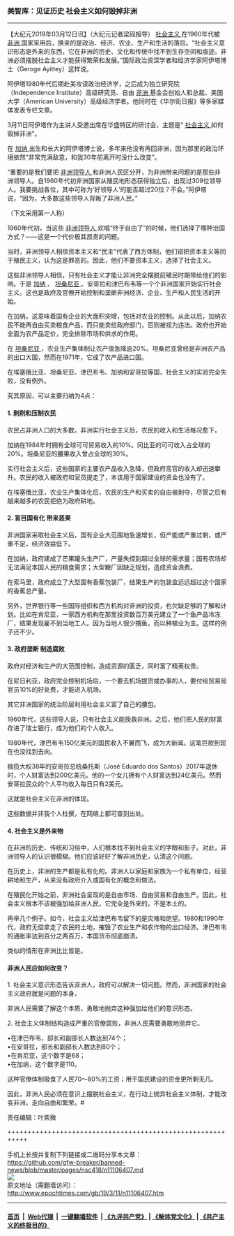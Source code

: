 ### 美智库：见证历史 社会主义如何毁掉非洲
------------------------

<p>
 【大纪元2019年03月12日讯】（大纪元记者梁砚报导）
 <a href="http://www.epochtimes.com/gb/tag/%E7%A4%BE%E4%BC%9A%E4%B8%BB%E4%B9%89.html">
  社会主义
 </a>
 在1960年代被
 <a href="http://www.epochtimes.com/gb/tag/%E9%9D%9E%E6%B4%B2.html">
  非洲
 </a>
 国家采用后，换来的是政治、经济、农业、生产和生活的落后。“社会主义意识形态是外来的东西，它在非洲的历史、文化和传统中找不到生存空间和痕迹。非洲必须摆脱社会主义才能获得繁荣和发展。”国际政治资深学者和经济学家阿伊塔博士（Geroge Ayittey）这样说。
</p>
<p>
 阿伊塔1980年代后期赴美攻读政治经济学，之后成为独立研究院（Independence Institute）高级研究员、自由
 <a href="http://www.epochtimes.com/gb/tag/%E9%9D%9E%E6%B4%B2.html">
  非洲
 </a>
 基金会创始人和总裁、美国大学（American University）高级经济学者。他同时在《华尔街日报》等多家媒体发表专栏文章。
</p>
<p>
 3月11日阿伊塔作为主讲人受邀出席在华盛特区的研讨会，主题是“
 <a href="http://www.epochtimes.com/gb/tag/%E7%A4%BE%E4%BC%9A%E4%B8%BB%E4%B9%89.html">
  社会主义
 </a>
 如何毁掉非洲”。
</p>
<p>
 在
 <a href="http://www.epochtimes.com/gb/tag/%E5%8A%A0%E7%BA%B3.html">
  加纳
 </a>
 出生和长大的阿伊塔博士说，多年来他没有再回非洲，因为那里的政治环境依然“非常充满敌意，和我30年前离开时没什么改变”。
</p>
<p>
 “重要的是我们要把
 <a href="http://www.epochtimes.com/gb/tag/%E9%9D%9E%E6%B4%B2%E9%A2%86%E5%AF%BC%E4%BA%BA.html">
  非洲领导人
 </a>
 和非洲人民区分开，为非洲带来问题的是那些非洲领导人。自1960年代初非洲国家从殖民地形态获得独立后，出现过309位领导人。我要挑战各位，其中可称为‘好领导人’的能否超过20位？不会。”阿伊塔说，“因为，大多数这些领导人背叛了非洲人民。”
</p>
<p>
 （下文采用第一人称）
</p>
<p>
 1960年代初，当这些
 <a href="http://www.epochtimes.com/gb/tag/%E9%9D%9E%E6%B4%B2%E9%A2%86%E5%AF%BC%E4%BA%BA.html">
  非洲领导人
 </a>
 欢唱“终于自由了”的时候，他们选择了哪种治国方式？——这是一个代价极其昂贵的问题。
</p>
<p>
 当时，非洲领导人相信资本主义和“民主”代表了西方体制，他们错把资本主义等同于殖民主义，认为这是罪恶的。因此，他们不要资本主义，选择了社会主义。
</p>
<p>
 这些非洲领导人相信，只有社会主义才能让非洲完全摆脱前殖民时期带给他们的影响。于是
 <a href="http://www.epochtimes.com/gb/tag/%E5%8A%A0%E7%BA%B3.html">
  加纳
 </a>
 、
 <a href="http://www.epochtimes.com/gb/tag/%E5%9D%A6%E6%A1%91%E5%B0%BC%E4%BA%9A.html">
  坦桑尼亚
 </a>
 、安哥拉和津巴布韦等一个个非洲国家开始实行社会主义。这也是政府及官僚开始控制和垄断非洲经济、企业、生产和人民生活的开始。
</p>
<p>
 在加纳，这意味着国有企业的大面积突增，包括对农业的控制。从此以后，加纳农民不能再自由买卖粮食产品，而只能卖给政府部门，否则被视为违法。政府也开始全面为农产品定价，完全排除市场和供求的作用。
</p>
<p>
 在
 <a href="http://www.epochtimes.com/gb/tag/%E5%9D%A6%E6%A1%91%E5%B0%BC%E4%BA%9A.html">
  坦桑尼亚
 </a>
 ，农业生产集体制让农产值急降逾20%。坦桑尼亚曾经是非洲农产品的出口大国，然而在1971年，它成了农产品进口国。
</p>
<p>
 在埃塞俄比亚、坦桑尼亚、津巴布韦、加纳和安哥拉等国，社会主义的实验完全失败，没有例外。
</p>
<p>
 究其原因，可以主要归纳为4点：
</p>
<h4>
 1. 剥削和压制农民
</h4>
<p>
 农民占非洲人口的大多数。非洲实行社会主义后，农民的收入和生活每况愈下。
</p>
<p>
 加纳在1984年时拥有全球可可贸易收入的10%。冈比亚的可可收入占全球的20%。坦桑尼亚的腰果收入曾占全球的30%。
</p>
<p>
 实行社会主义后，这些国家的主要农产品收入急降，但政府高官的收入却迅速攀升。农民的收入被政府和官员提走了，本该用于国家建设的资金也没有了。
</p>
<p>
 在埃塞俄比亚，农业生产集体化后，农民的生产和买卖的自由被剥夺，尽管之后有越来越多的农民拒绝为政府耕地。
</p>
<h4>
 2. 盲目国有化 带来恶果
</h4>
<p>
 非洲国家采取社会主义后，国有企业大范围地急速增长，但产能或严重过剩，或严重不足，经济效益低下。
</p>
<p>
 在加纳，政府建成了芒果罐头生产厂，产量失控到超过全球的需求量；国有农场却无法满足本国人民的粮食需求；大型糖厂因缺乏规划，造成资金浪费。
</p>
<p>
 在索马里，政府成立了大型国有香蕉包装厂，结果生产的包装盒远远超过这个国家的香蕉总产量。
</p>
<p>
 另外，世界银行等一些国际组织和西方机构对非洲的投资，也欠缺足够的了解和计划。比如在肯尼亚，一家西方机构在那里投资数百万美元建立了一个鱼产品冷冻厂，结果发现雇不到当地工人。因为当地人很少捕鱼，而以种植业为主。这样的例子还不少。
</p>
<h4>
 3. 政府垄断 制造腐败
</h4>
<p>
 政府对经济和生产的大范围控制，造成资源的匮乏，同时富了精英权贵。
</p>
<p>
 在尼日利亚，政府完全控制机场后，一个要去机场提货或办事的人，要付给贸易局官员10%的好处费，才能进入机场。
</p>
<p>
 其它非洲国家的统治阶层利用社会主义富了自己的腰包。
</p>
<p>
 1960年代，这些领导人说，只有社会主义能挽救非洲。之后，他们把人民的财富存进了瑞士银行，成为他们的个人收入。
</p>
<p>
 1980年代，津巴布韦150亿美元的国民收入不翼而飞，成为大新闻。这笔巨款到现在也没找到去向。
</p>
<p>
 独揽大权38年的安哥拉总统桑托斯（José Eduardo dos Santos）2017年退休时，个人财富达到200亿美元。他的一个女儿拥有个人财富达到24亿美元。然而安哥拉民众的个人平均收入每日只有2美元。
</p>
<p>
 这就是社会主义在非洲的体现。
</p>
<p>
 这些数据并非我个人杜撰，在网络上都可查到出处。
</p>
<h4>
 4. 社会主义是外来物
</h4>
<p>
 在非洲的历史、传统和习俗中，人们根本找不到社会主义的字眼和影子。对此，非洲领导人的认识很模糊。他们应该好好了解非洲历史，认清这个问题。
</p>
<p>
 在历史上，非洲的生产都是私有化的。非洲人以家庭和家族为一个私有单位，经营耕地和生产，从来没有政府介入或国有化的概念和做法。
</p>
<p>
 在殖民化开始之前，非洲社会呈现的是自由市场、自由贸易和自由生产。因此，社会主义根本不该被强加给非洲人民，它完全是外来的，不是本土的。
</p>
<p>
 再举几个例子。如今，社会主义给津巴布韦留下的是灾难和绝望。1980和1990年代，政府无偿拿走了农民的土地，摧毁了农业生产和农作物的出口经济。津巴布韦的通胀率达到百分之两百万，本国货币彻底崩溃。
</p>
<p>
 类似的情形在非洲比比皆是。
</p>
<h4>
 非洲人民应如何改变？
</h4>
<p>
 1. 社会主义意识形态告诉非洲人，政府可以解决一切问题。然而，非洲国家的社会主义政府就是问题的本身。
</p>
<p>
 非洲人民需要了解这个本质，勇敢地抛弃这种强加给他们的意识形态。
</p>
<p>
 2. 社会主义体制结构造成严重的官僚腐败，非洲人民需要勇敢地抛弃它。
</p>
<p>
 •在津巴布韦，部长和副部长人数达到74个；
 <br/>
 •在安哥拉，部长和副部长人数达到80个；
 <br/>
 •在肯尼亚，这个数字是68；
 <br/>
 •在加纳，这个数字是110。
</p>
<p>
 这种官僚体制吸食了人民70～80%的工资；用于国民建设的资金更所剩无几。
</p>
<p>
 因此，非洲人民必须在意识上摆脱社会主义，在行动上抛弃社会主义体制，才能改变非洲，走向自由和繁荣。#
</p>
<p>
 责任编辑：叶紫微
</p>

+++++++++++++++++++++++++++++++++++++++++++++++++++++++++++<br/><br/>
手机上长按并复制下列链接或二维码分享本文章：<br/>
https://github.com/gfw-breaker/banned-news/blob/master/pages/nsc418/n11106407.md <br/>
<a href='https://github.com/gfw-breaker/banned-news/blob/master/pages/nsc418/n11106407.md'><img src='https://github.com/gfw-breaker/banned-news/blob/master/pages/nsc418/n11106407.md.png'/></a> <br/>
原文地址（需翻墙访问）：http://www.epochtimes.com/gb/19/3/11/n11106407.htm


------------------------
#### [首页](https://github.com/gfw-breaker/banned-news/blob/master/README.md) &nbsp;|&nbsp; [Web代理](https://github.com/labour-camp/helloworld) &nbsp;|&nbsp; [一键翻墙软件](https://github.com/gfw-breaker/nogfw/blob/master/README.md) &nbsp;| [《九评共产党》](https://github.com/gfw-breaker/9ping.md/blob/master/README.md#九评之一评共产党是什么) | [《解体党文化》](https://github.com/gfw-breaker/jtdwh.md/blob/master/README.md) | [《共产主义的终极目的》](https://github.com/gfw-breaker/gczydzjmd.md/blob/master/README.md)

